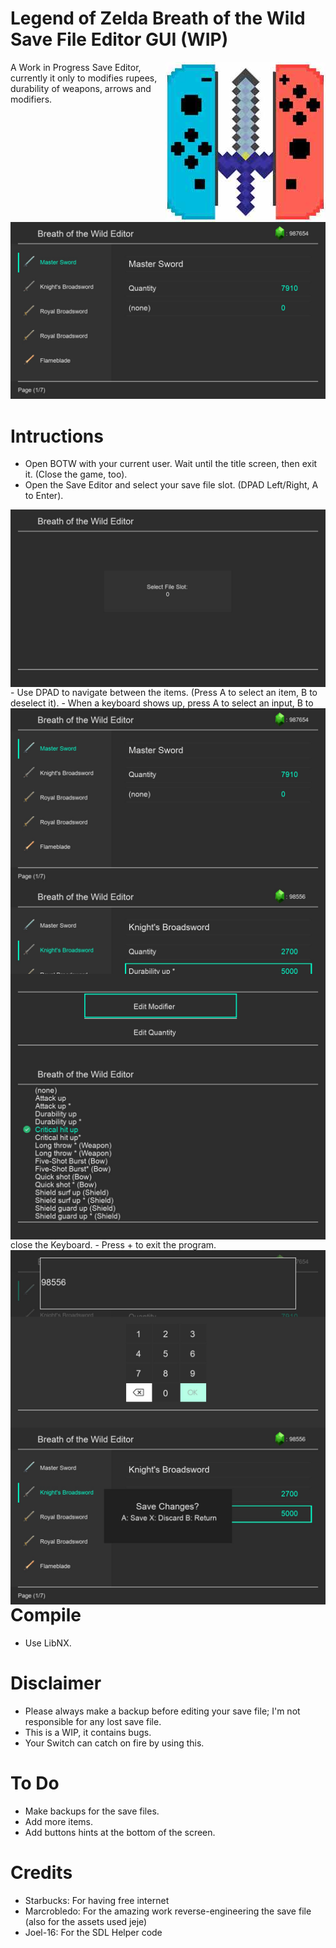 # Legend of Zelda Breath of the Wild Save File Editor GUI (WIP)

<img style="float: right;" src="meta/icon.jpg">

A Work in Progress Save Editor, currently it only to modifies rupees, durability of weapons, arrows and modifiers. 

<img style="float: center;" src="screenshots/ss (2).jpg"> 


# Intructions

- Open BOTW with your current user. Wait until the title screen, then exit it. (Close the game, too).
- Open the Save Editor and select your save file slot. (DPAD Left/Right, A to Enter).
<img style="float: right;" src="screenshots/ss (1).jpg"> 
- Use DPAD to navigate between the items. (Press A to select an item, B to deselect it). 
<img style="float: right;" src="screenshots/ss (2).jpg">
<img style="float: right;" src="screenshots/ss (4).jpg"> 
<img style="float: right;" src="screenshots/ss (5).jpg"> 
- When a keyboard shows up, press A to select an input, B to close the Keyboard.
<img style="float: right;" src="screenshots/ss (3).jpg"> 
- Press + to exit the program.
<img style="float: right;" src="screenshots/ss (6).jpg"> 


# Compile

- Use LibNX.

# Disclaimer

- Please always make a backup before editing your save file; I'm not responsible for any lost save file.  
- This is a WIP, it contains bugs.
- Your Switch can catch on fire by using this.   

# To Do

- Make backups for the save files.  
- Add more items.   
- Add buttons hints at the bottom of the screen.

# Credits

- Starbucks:   For having free internet
- Marcrobledo: For the amazing work reverse-engineering the save file (also for the assets used jeje)
- Joel-16:     For the SDL Helper code






